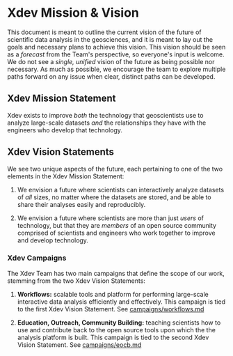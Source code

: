 # Xdev Mission & Vision

This document is meant to outline the current vision of the future of
scientific data analysis in the geosciences, and it is meant to lay out
the goals and necessary plans to achieve this vision.  This vision
should be seen as a *forecast* from the Team's perspective, so everyone's
input is welcome.  We do not see a *single, unified* vision of the future
as being possible nor necessary.  As much as possible, we encourage the
team to explore multiple paths forward on any issue when clear, distinct
paths can be developed.

## Xdev Mission Statement

Xdev exists to improve *both* the technology that geoscientists use to analyze
large-scale datasets *and* the relationships they have with the engineers who
develop that technology.

## Xdev Vision Statements

We see two unique aspects of the future, each pertaining to one of the
two elements in the Xdev Mission Statement:

1. We envision a future where scientists can interactively analyze datasets of
   *all* sizes, no matter where the datasets are stored, and be able to share
   their analyses easily and reproducibly.

2. We envision a future where scientists are more than just *users* of technology,
   but that they are *members* of an open source community comprised of scientists
   and engineers who work together to improve and develop technology.

### Xdev Campaigns

The Xdev Team has two main campaigns that define the scope of our work,
stemming from the two Xdev Vision Statements:

1. **Workflows:** scalable tools and platform for performing large-scale
   interactive data analysis efficiently and effectively.  This campaign
   is tied to the first Xdev Vision Statement.
   See [campaigns/workflows.md](campaigns/workflows.md)

2. **Education, Outreach, Community Building:** teaching scientists how to
   use and contribute back to the open source tools upon which the the
   analysis platform is built.  This campaign is tied to the second Xdev
   Vision Statement.
   See [campaigns/eocb.md](campaigns/eocb.md)
